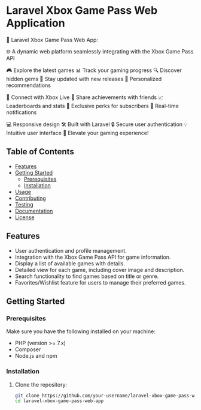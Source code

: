 # Laravel Xbox Game Pass Web Application

🚀 Laravel Xbox Game Pass Web App:

🌐 A dynamic web platform seamlessly integrating with the Xbox Game Pass API

🎮 Explore the latest games
📊 Track your gaming progress
🔍 Discover hidden gems
🚀 Stay updated with new releases
🌟 Personalized recommendations

🔗 Connect with Xbox Live
👥 Share achievements with friends
📈 Leaderboards and stats
🎁 Exclusive perks for subscribers
🚨 Real-time notifications

💻 Responsive design
🛠️ Built with Laravel
🔒 Secure user authentication
💡 Intuitive user interface
🚀 Elevate your gaming experience!

## Table of Contents
- [Features](#features)
- [Getting Started](#getting-started)
  - [Prerequisites](#prerequisites)
  - [Installation](#installation)
- [Usage](#usage)
- [Contributing](#contributing)
- [Testing](#testing)
- [Documentation](#documentation)
- [License](#license)

## Features

- User authentication and profile management.
- Integration with the Xbox Game Pass API for game information.
- Display a list of available games with details.
- Detailed view for each game, including cover image and description.
- Search functionality to find games based on title or genre.
- Favorites/Wishlist feature for users to manage their preferred games.

## Getting Started

### Prerequisites

Make sure you have the following installed on your machine:

- PHP (version >= 7.x)
- Composer
- Node.js and npm

### Installation

1. Clone the repository:

   ```bash
   git clone https://github.com/your-username/laravel-xbox-game-pass-web-app.git
   cd laravel-xbox-game-pass-web-app
